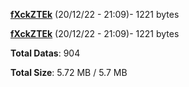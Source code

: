[**fXckZTEk**](/data/fXckZTEk.txt) (20/12/22 - 21:09)- 1221 bytes

[**fXckZTEk**](/data/fXckZTEk.txt) (20/12/22 - 21:09)- 1221 bytes

**Total Datas**: 904

**Total Size**: 5.72 MB / 5.7 MB